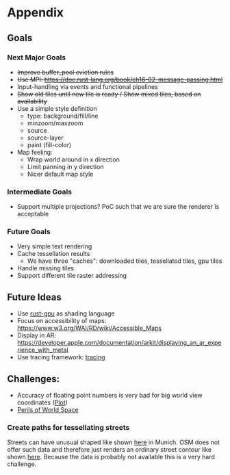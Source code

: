 # Appendix


## Goals

### Next Major Goals

* ~~Improve buffer_pool eviction rules~~
* ~~Use MPI: https://doc.rust-lang.org/book/ch16-02-message-passing.html~~
* Input-handling via events and functional pipelines
* ~~Show old tiles until new tile is ready / Show mixed tiles, based on availability~~
* Use a simple style definition
    * type: background/fill/line
    * minzoom/maxzoom
    * source
    * source-layer
    * paint (fill-color)
* Map feeling:
    * Wrap world around in x direction
    * Limit panning in y direction
    * Nicer default map style

### Intermediate Goals
* Support multiple projections? PoC such that we are sure the renderer is acceptable

### Future Goals
* Very simple text rendering
* Cache tessellation results
    * We have three "caches": downloaded tiles, tessellated tiles, gpu tiles
* Handle missing tiles
* Support different tile raster addressing

## Future Ideas

* Use [rust-gpu](https://github.com/EmbarkStudios/rust-gpu) as shading language
* Focus on accessibility of maps: https://www.w3.org/WAI/RD/wiki/Accessible_Maps
* Display in AR: https://developer.apple.com/documentation/arkit/displaying_an_ar_experience_with_metal
* Use tracing framework: [tracing](https://docs.rs/tracing/0.1.31/tracing)

## Challenges:

* Accuracy of floating point numbers is very bad for big world view
  coordinates ([Plot](https://en.wikipedia.org/wiki/IEEE_754#/media/File:IEEE754.svg))
* [Perils of World Space](https://paroj.github.io/gltut/Positioning/Tut07%20The%20Perils%20of%20World%20Space.html)

### Create paths for tessellating streets

Streets can have unusual shaped like shown [here](https://www.google.de/maps/@48.1353883,11.5717232,19z) in Munich. OSM
does not offer such data and therefore just renders an ordinary street contour like
shown [here](https://www.openstreetmap.org/#map=19/48.13516/11.57160).
Because the data is probably not available this is a very hard challenge.
